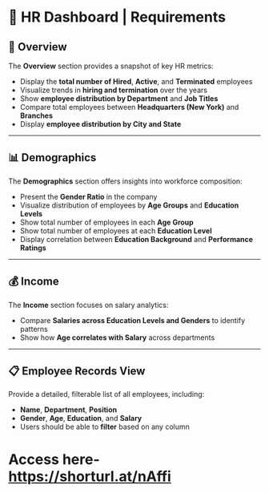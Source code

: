 # 👥 HR Dashboard | Requirements

## 📌 Overview

The **Overview** section provides a snapshot of key HR metrics:

- Display the **total number of Hired**, **Active**, and **Terminated** employees
- Visualize trends in **hiring and termination** over the years
- Show **employee distribution by Department** and **Job Titles**
- Compare total employees between **Headquarters (New York)** and **Branches**
- Display **employee distribution by City and State**

---

## 📊 Demographics

The **Demographics** section offers insights into workforce composition:

- Present the **Gender Ratio** in the company
- Visualize distribution of employees by **Age Groups** and **Education Levels**
- Show total number of employees in each **Age Group**
- Show total number of employees at each **Education Level**
- Display correlation between **Education Background** and **Performance Ratings**

---

## 💰 Income

The **Income** section focuses on salary analytics:

- Compare **Salaries across Education Levels and Genders** to identify patterns
- Show how **Age correlates with Salary** across departments

---

## 📋 Employee Records View

Provide a detailed, filterable list of all employees, including:

- **Name**, **Department**, **Position**
- **Gender**, **Age**, **Education**, and **Salary**
- Users should be able to **filter** based on any column

# Access here- https://shorturl.at/nAffi
